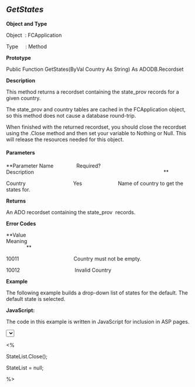 _GetStates_
-----------

**Object and Type**

Object  : FCApplication

Type     : Method

**Prototype**

Public Function GetStates(ByVal Country As String) As ADODB.Recordset

**Description**

This method returns a recordset containing the state_prov records for a given country.

The state_prov and country tables are cached in the FCApplication object, so this method does not cause a database round-trip.

When finished with the returned recordset, you should close the recordset using the .Close method and then set your variable to Nothing or Null. This will release the resources needed for this object.

#### Parameters
**Parameter Name                Required?             Description                                                                                          **

Country                                 Yes                         Name of country to get the states for.

**Returns**

An ADO recordset containing the state_prov  records.

**Error Codes**

**Value                                     Meaning                                                                                                                               **

10011                                      Country must not be empty.

10012                                      Invalid Country

**Example**

The following example builds a drop-down list of states for the default. The default state is selected.

**JavaScript:**

The code in this example is written in JavaScript for inclusion in ASP pages.

<SELECT NAME="States">

<%

var defCountry = FCApp.GetDefaultCountry();

var StateList = FCApp.GetStates(defCountry);

var defState = FCApp.GetDefaultState(defCountry);

while (! StateList.EOF) { %>

  <option

  <% if (StateList("name") == defState) { %>

  selected = true <% } %> >

  <%=StateList("name")%>

  <% StateList.MoveNext; %>

  </option>

<% } %>

</SELECT>

<%

StateList.Close();

StateList = null;

%>